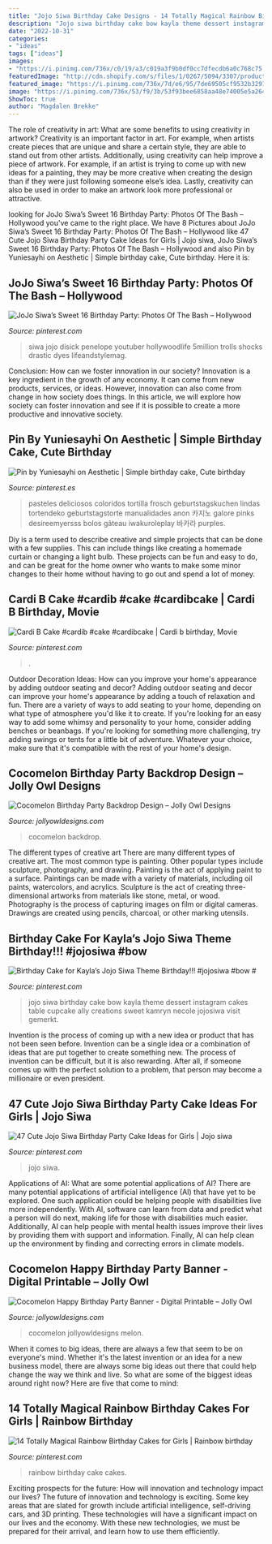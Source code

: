 ```yaml
---
title: "Jojo Siwa Birthday Cake Designs - 14 Totally Magical Rainbow Birthday Cakes For Girls"
description: "Jojo siwa birthday cake bow kayla theme dessert instagram cakes table cupcake ally creations sweet kamryn necole jojosiwa visit gemerkt"
date: "2022-10-31"
categories:
- "ideas"
tags: ["ideas"]
images:
- "https://i.pinimg.com/736x/c0/19/a3/c019a3f9b0df0cc7dfecdb6a0c768c75.jpg"
featuredImage: "http://cdn.shopify.com/s/files/1/0267/5094/3307/products/CocomelonBirthdayPartyDecorationBannerPennantDigitalDownloadInstant_1_1200x1200.jpg?v=1600423933"
featured_image: "https://i.pinimg.com/736x/7d/e6/95/7de69505cf9532b3291f3d288a5d1529--sprinkle-birthday-cakes-rainbow-birthday-cakes.jpg"
image: "https://i.pinimg.com/736x/53/f9/3b/53f93bee6858aa48e74005e5a26407df.jpg"
ShowToc: true
author: "Magdalen Brekke"
---
```



The role of creativity in art: What are some benefits to using creativity in artwork?
Creativity is an important factor in art. For example, when artists create pieces that are unique and share a certain style, they are able to stand out from other artists. Additionally, using creativity can help improve a piece of artwork. For example, if an artist is trying to come up with new ideas for a painting, they may be more creative when creating the design than if they were just following someone else’s idea. Lastly, creativity can also be used in order to make an artwork look more professional or attractive.

	

		
looking for JoJo Siwa’s Sweet 16 Birthday Party: Photos Of The Bash – Hollywood you've came to the right place. We have 8 Pictures about JoJo Siwa’s Sweet 16 Birthday Party: Photos Of The Bash – Hollywood like 47 Cute Jojo Siwa Birthday Party Cake Ideas for Girls | Jojo siwa, JoJo Siwa’s Sweet 16 Birthday Party: Photos Of The Bash – Hollywood and also Pin by Yuniesayhi on Aesthetic | Simple birthday cake, Cute birthday. Here it is:
		
    
## JoJo Siwa’s Sweet 16 Birthday Party: Photos Of The Bash – Hollywood

<img loading=lazy src="https://i.pinimg.com/736x/53/f9/3b/53f93bee6858aa48e74005e5a26407df.jpg" onerror="this.onerror=null;this.src='https://tse4.mm.bing.net/th?id=OIP.Otd1cJI0w6ctCIV_S3ckSQHaJn&amp;pid=15.1';" alt="JoJo Siwa’s Sweet 16 Birthday Party: Photos Of The Bash – Hollywood">

_Source: pinterest.com_

>siwa jojo disick penelope youtuber hollywoodlife 5million trolls shocks drastic dyes lifeandstylemag. 

	

Conclusion: How can we foster innovation in our society?
Innovation is a key ingredient in the growth of any economy. It can come from new products, services, or ideas. However, innovation can also come from change in how society does things. In this article, we will explore how society can foster innovation and see if it is possible to create a more productive and innovative society.

    
## Pin By Yuniesayhi On Aesthetic | Simple Birthday Cake, Cute Birthday

<img loading=lazy src="https://i.pinimg.com/736x/84/1e/26/841e260fc7dc7893fb4f76cf89206b9e.jpg" onerror="this.onerror=null;this.src='https://tse2.mm.bing.net/th?id=OIP.XSPrFEB6HcTGzrxpsyZRTwHaHa&amp;pid=15.1';" alt="Pin by Yuniesayhi on Aesthetic | Simple birthday cake, Cute birthday">

_Source: pinterest.es_

>pasteles deliciosos coloridos tortilla frosch geburtstagskuchen lindas tortendeko geburtstagstorte manualidades anon 카지노 galore pinks desireemyersss bolos gâteau iwakuroleplay 바카라 purples. 

	

Diy is a term used to describe creative and simple projects that can be done with a few supplies. This can include things like creating a homemade curtain or changing a light bulb. These projects can be fun and easy to do, and can be great for the home owner who wants to make some minor changes to their home without having to go out and spend a lot of money.

    
## Cardi B Cake #cardib #cake #cardibcake | Cardi B Birthday, Movie

<img loading=lazy src="https://i.pinimg.com/736x/5f/ae/c1/5faec16a59d0168acfa8d3f68cd7d28c.jpg" onerror="this.onerror=null;this.src='https://tse1.mm.bing.net/th?id=OIP.IVof3DH8cj6uliOMNF6z3wHaHJ&amp;pid=15.1';" alt="Cardi B Cake #cardib #cake #cardibcake | Cardi b birthday, Movie">

_Source: pinterest.com_

>. 

	

Outdoor Decoration Ideas: How can you improve your home's appearance by adding outdoor seating and decor?
Adding outdoor seating and decor can improve your home's appearance by adding a touch of relaxation and fun. There are a variety of ways to add seating to your home, depending on what type of atmosphere you'd like it to create. If you're looking for an easy way to add some whimsy and personality to your home, consider adding benches or beanbags. If you're looking for something more challenging, try adding swings or tents for a little bit of adventure. Whatever your choice, make sure that it's compatible with the rest of your home's design.

    
## Cocomelon Birthday Party Backdrop Design – Jolly Owl Designs

<img loading=lazy src="https://cdn.shopify.com/s/files/1/0267/5094/3307/products/CocomelonBirthdayPartyBackdropBannerDecoration_CandyBuffetBackdrop_1200x1200.jpg?v=1610023213" onerror="this.onerror=null;this.src='https://tse2.mm.bing.net/th?id=OIP.VY_MR1suuw905e2AIhARCAHaGL&amp;pid=15.1';" alt="Cocomelon Birthday Party Backdrop Design – Jolly Owl Designs">

_Source: jollyowldesigns.com_

>cocomelon backdrop. 

	

The different types of creative art
There are many different types of creative art. The most common type is painting. Other popular types include sculpture, photography, and drawing.
Painting is the act of applying paint to a surface. Paintings can be made with a variety of materials, including oil paints, watercolors, and acrylics. Sculpture is the act of creating three-dimensional artworks from materials like stone, metal, or wood. Photography is the process of capturing images on film or digital cameras. Drawings are created using pencils, charcoal, or other marking utensils.

    
## Birthday Cake For Kayla’s Jojo Siwa Theme Birthday!!! #jojosiwa #bow #

<img loading=lazy src="https://i.pinimg.com/736x/c0/19/a3/c019a3f9b0df0cc7dfecdb6a0c768c75.jpg" onerror="this.onerror=null;this.src='https://tse4.mm.bing.net/th?id=OIP.kQssDxsuwBZNj1w6L-6lNAHaJQ&amp;pid=15.1';" alt="Birthday Cake for Kayla’s Jojo Siwa Theme Birthday!!! #jojosiwa #bow #">

_Source: pinterest.com_

>jojo siwa birthday cake bow kayla theme dessert instagram cakes table cupcake ally creations sweet kamryn necole jojosiwa visit gemerkt. 

	

Invention is the process of coming up with a new idea or product that has not been seen before. Invention can be a single idea or a combination of ideas that are put together to create something new. The process of invention can be difficult, but it is also rewarding. After all, if someone comes up with the perfect solution to a problem, that person may become a millionaire or even president.

    
## 47 Cute Jojo Siwa Birthday Party Cake Ideas For Girls | Jojo Siwa

<img loading=lazy src="https://i.pinimg.com/originals/a7/93/90/a793908917e99d37ceef8590ddf94194.jpg" onerror="this.onerror=null;this.src='https://tse2.mm.bing.net/th?id=OIP.lnYAo2i7-jqaInA_rRxNnAHaJ3&amp;pid=15.1';" alt="47 Cute Jojo Siwa Birthday Party Cake Ideas for Girls | Jojo siwa">

_Source: pinterest.com_

>jojo siwa. 

	

Applications of AI: What are some potential applications of AI?
There are many potential applications of artificial intelligence (AI) that have yet to be explored. One such application could be helping people with disabilities live more independently. With AI, software can learn from data and predict what a person will do next, making life for those with disabilities much easier. Additionally, AI can help people with mental health issues improve their lives by providing them with support and information. Finally, AI can help clean up the environment by finding and correcting errors in climate models.

    
## Cocomelon Happy Birthday Party Banner - Digital Printable – Jolly Owl

<img loading=lazy src="http://cdn.shopify.com/s/files/1/0267/5094/3307/products/CocomelonBirthdayPartyDecorationBannerPennantDigitalDownloadInstant_1_1200x1200.jpg?v=1600423933" onerror="this.onerror=null;this.src='https://tse4.mm.bing.net/th?id=OIP.re8tHwUVI-HunrykpYOGwAHaLH&amp;pid=15.1';" alt="Cocomelon Happy Birthday Party Banner - Digital Printable – Jolly Owl">

_Source: jollyowldesigns.com_

>cocomelon jollyowldesigns melon. 

	

When it comes to big ideas, there are always a few that seem to be on everyone's mind. Whether it's the latest invention or an idea for a new business model, there are always some big ideas out there that could help change the way we think and live. So what are some of the biggest ideas around right now? Here are five that come to mind: 

    
## 14 Totally Magical Rainbow Birthday Cakes For Girls | Rainbow Birthday

<img loading=lazy src="https://i.pinimg.com/736x/7d/e6/95/7de69505cf9532b3291f3d288a5d1529--sprinkle-birthday-cakes-rainbow-birthday-cakes.jpg" onerror="this.onerror=null;this.src='https://tse4.mm.bing.net/th?id=OIP.bkUf2ISuFRntMiaZyPzkNwHaLH&amp;pid=15.1';" alt="14 Totally Magical Rainbow Birthday Cakes for Girls | Rainbow birthday">

_Source: pinterest.com_

>rainbow birthday cake cakes. 

	

Exciting prospects for the future: How will innovation and technology impact our lives?
The future of innovation and technology is exciting. Some key areas that are slated for growth include artificial intelligence, self-driving cars, and 3D printing. These technologies will have a significant impact on our lives and the economy. With these new technologies, we must be prepared for their arrival, and learn how to use them efficiently.

